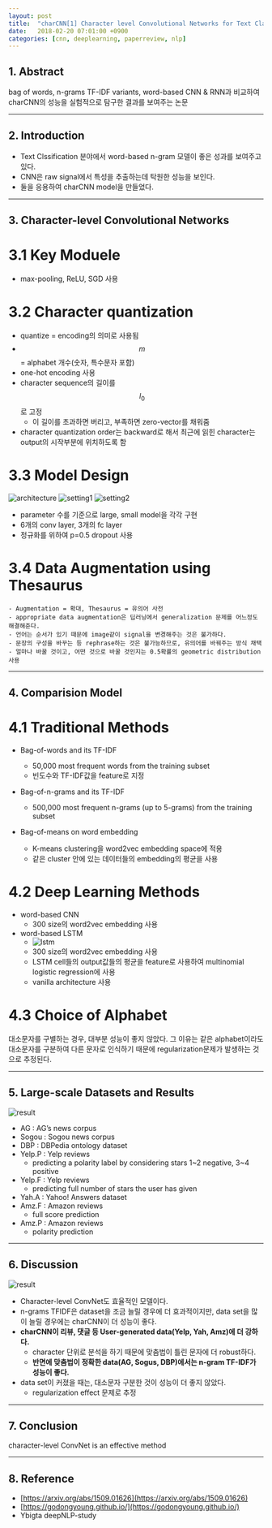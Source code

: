 ```yaml
---
layout: post
title:  "charCNN[1] Character level Convolutional Networks for Text Classification(2015) - Review"
date:   2018-02-20 07:01:00 +0900
categories: [cnn, deeplearning, paperreview, nlp]
---
```


## 1. Abstract
bag of words, n-grams TF-IDF variants, word-based CNN & RNN과 비교하여 charCNN의 성능을 실험적으로 탐구한 결과를 보여주는 논문

-----

## 2. Introduction
- Text Clssification 분야에서 word-based n-gram 모델이 좋은 성과를 보여주고 있다.
- CNN은 raw signal에서 특성을 추출하는데 탁원한 성능을 보인다.
- 둘을 응용하여 charCNN model을 만들었다.

-----

## 3. Character-level Convolutional Networks
# 3.1 Key Moduele
- max-pooling, ReLU, SGD 사용

# 3.2 Character quantization
- quantize = encoding의 의미로 사용됨
- $$m$$ = alphabet 개수(숫자, 특수문자 포함)
- one-hot encoding 사용
- character sequence의 길이를 $${l_{0}}$$로 고정
    - 이 길이를 초과하면 버리고, 부족하면 zero-vector를 채워줌
- character quantization order는 backward로 해서 최근에 읽힌 character는 output의 시작부분에 위치하도록 함 

# 3.3 Model Design
![architecture](https://files.slack.com/files-pri/T1J7SCHU7-F9BJ9QMU5/m1.png?pub_secret=79f27ad328)
![setting1](https://files.slack.com/files-pri/T1J7SCHU7-F9BE62160/m4.png?pub_secret=6939eb6ae3)
![setting2](https://files.slack.com/files-pri/T1J7SCHU7-F9CGBQDP1/m5.png?pub_secret=76b9f0cba3)
- parameter 수를 기준으로 large, small model을 각각 구현
- 6개의 conv layer, 3개의 fc layer
- 정규화를 위하여 p=0.5 dropout 사용
# 3.4 Data Augmentation using Thesaurus
    - Augmentation = 확대, Thesaurus = 유의어 사전
    - appropriate data augmentation은 딥러닝에서 generalization 문제를 어느정도 해결해준다.
    - 언어는 순서가 있기 때문에 image같이 signal을 변경해주는 것은 불가하다.
    - 문장의 구성을 바꾸는 등 rephrase하는 것은 불가능하므로, 유의어를 바꿔주는 방식 채택
    - 얼마나 바꿀 것이고, 어떤 것으로 바꿀 것인지는 0.5확률의 geometric distribution 사용

-----

## 4. Comparision Model
# 4.1 Traditional Methods
- Bag-of-words and its TF-IDF
    - 50,000 most frequent words from the training subset
    - 빈도수와 TF-IDF값을 feature로 지정
- Bag-of-n-grams and its TF-IDF
    - 500,000 most frequent n-grams (up to 5-grams) from the training subset

- Bag-of-means on word embedding
    - K-means clustering을 word2vec embedding space에 적용
    - 같은 cluster 안에 있는 데이터들의 embedding의 평균을 사용

# 4.2 Deep Learning Methods
- word-based CNN
    - 300 size의 word2vec embedding 사용
- word-based LSTM
    - ![lstm](https://files.slack.com/files-pri/T1J7SCHU7-F9C9XS7E2/lstm1.png?pub_secret=3dc0720a29)
    - 300 size의 word2vec embedding 사용
    - LSTM cell들의 output값들의 평균을 feature로 사용하여 multinomial logistic regression에 사용
    - vanilla architecture 사용

# 4.3 Choice of Alphabet
대소문자를 구별하는 경우, 대부분 성능이 좋지 않았다. 그 이유는 같은 alphabet이라도 대소문자를 구분하여 다른 문자로 인식하기 때문에 regularization문제가 발생하는 것으로 추정된다.

-----

## 5. Large-scale Datasets and Results
![result](https://files.slack.com/files-pri/T1J7SCHU7-F9AT2S4GH/e1.png?pub_secret=a3144e5d14)
- AG : AG’s news corpus
- Sogou : Sogou news corpus
- DBP : DBPedia ontology dataset
- Yelp.P : Yelp reviews
    - predicting a polarity label by considering stars 1~2 negative, 3~4 positive
- Yelp.F : Yelp reviews
    - predicting full number of stars the user has given
- Yah.A : Yahoo! Answers dataset
- Amz.F : Amazon reviews
    - full score prediction
- Amz.P : Amazon reviews
    - polarity prediction

-----

## 6. Discussion
![result](https://files.slack.com/files-pri/T1J7SCHU7-F9BB42LF5/r1.png?pub_secret=e5f43cb498)
- Character-level ConvNet도 효율적인 모델이다.
- n-grams TFIDF은 dataset을 조금 늘릴 경우에 더 효과적이지만, data set을 많이 늘릴 경우에는 charCNN이 더 성능이 좋다.
- **charCNN이 리뷰, 댓글 등 User-generated data(Yelp, Yah, Amz)에 더 강하다.**
    - character 단위로 분석을 하기 때문에 맞춤법이 틀린 문자에 더 robust하다.
    - **반면에 맞춤법이  정확한 data(AG, Sogus, DBP)에서는 n-gram TF-IDF가 성능이 좋다.**
- data set이 커졌을 때는, 대소문자 구분한 것이 성능이 더 좋지 않았다.
    - regularization effect 문제로 추정

-----

## 7. Conclusion
character-level ConvNet is an effective method

-----

## 8. Reference
- [https://arxiv.org/abs/1509.01626](https://arxiv.org/abs/1509.01626)
- [https://godongyoung.github.io/](https://godongyoung.github.io/)
- Ybigta deepNLP-study

